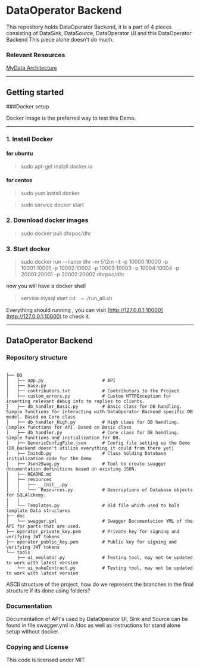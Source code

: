 # DataOperator Backend

This repository holds DataOperator Backend, it is a part of 4 pieces consisting of DataSink, DataSource, DataOperator UI and this DataOperator Backend
This piece alone doesn't do much.

### Relevant Resources

[MyData Architecture](https://github.com/HIIT/mydata-stack)

---

## Getting started

###Docker setup

Docker Image is the preferred way to test this Demo.

---
### 1. Install Docker
#### for ubuntu
> sudo apt-get install docker.io

#### for centos
> sudo yum install docker

> sudo service docker start

### 2. Download docker images
> sudo docker pull dhrpoc/dhr

### 3. Start docker
> sudo docker run --name dhr -m 512m -it -p 10000:10000 -p 10001:10001 -p 10002:10002 -p 10003:10003 -p 10004:10004 -p 20001:20001 -p 20002:20002 dhrpoc/dhr

now you will have a docker shell
> service mysql start
> cd　~
> ./run_all.sh

Everything should running , you can visit
[http://127.0.0.1:10000](http://127.0.0.1:10000) to check it.

---
## DataOperator Backend

### Repository structure

```

├── DO
│   ├── app.py                      # API
│   ├── base.py
│   ├── contributors.txt            # Contributors to the Project
│   ├── custom_errors.py            # Custom HTTPException for inserting relevant debug info to replies to clients.
│   ├── db_handler_Basic.py         # Basic class for DB handling. Simple functions for interacting with DataOperator Backend specific DB model. Based on Core class
│   ├── db_handler_High.py          # High class for DB handling. Complex functions for API. Based on Basic class
│   ├── db_handler.py               # Core class for DB handling. Simple functions and initialization for DB.
│   ├── GenericConfigFile.json      # Config file setting up the Demo (DO_backend doesn't utilize everything it could from there yet)
│   ├── Initdb.py                   # Class holding Database initialization code for the Demo
│   ├── Json2Swag.py                # Tool to create swagger documentation definitions based on existing JSON.
│   ├── README.md
│   ├── resources
│   │   ├── __init__.py
│   │   └──  Resources.py           # Descriptions of Database objects for SQLAlchemy.
│   │  
│   └── Templates.py                # Old file which used to hold template Data structures
├── doc
│   └── swagger.yml                 # Swagger Documentation YML of the API for parts that are used.
├── operator_private_key.pem        # Private key for signing and verifying JWT tokens
├── operator_public_key.pem         # Public key for signing and verifying JWT tokens
└── tools
    ├── ui_emulator.py              # Testing tool, may not be updated to work with latest version
    └── ui_makeContract.py          # Testing tool, may not be updated to work with latest version

```


ASCII structure of the project, how do we represent the branches in the final structure if its done using folders?

### Documentation

Documentation of API's used by DataOperator UI, Sink and Source can be found in file swagger.yml in /doc as well as instructions for stand alone setup without docker.

### Copying and License

This code is licensed under MIT